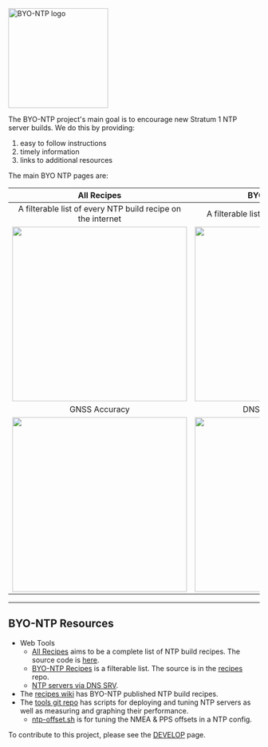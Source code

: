 <img src="https://byo-ntp.github.io/img/logo/BYO-NTP-logo.jpeg" alt="BYO-NTP logo" width="200"/>

The BYO-NTP project's main goal is to encourage new Stratum 1 NTP server builds. We do this by providing:

1. easy to follow instructions
2. timely information
3. links to additional resources

The main BYO NTP pages are:

| All Recipes | BYO NTP Recipes |
| :---------: | :-------------: |
| A filterable list of every NTP build recipe on the internet | A filterable list of BYO NTP build recipes |
| <a href="https://byo-ntp.github.io"><img src="https://byo-ntp.github.io/img/wiki/all-recipes.png" width="350px"></a> | <a href="https://byo-ntp.github.io/byontp-recipes.html"><img src="https://byo-ntp.github.io/img/wiki/byo-ntp-recipes.png" width="350px"> |
| GNSS Accuracy | DNS SRV lookup tool |
| <a href="https://byo-ntp.github.io/accuracy.html"><img src="https://byo-ntp.github.io/img/wiki/accuracy.png" width="350px"></a> | <a href="https://byo-ntp.github.io/srv-lookup.html"><img src="https://byo-ntp.github.io/img/wiki/dns-srv-lookup.png" width="350px"></a> |

---

## BYO-NTP Resources

- Web Tools
  - [All Recipes](https://byo-ntp.github.io/) aims to be a complete list of NTP build recipes. The source code is [here](https://github.com/BYO-NTP/BYO-NTP.github.io).
  - [BYO-NTP Recipes](https://byo-ntp.github.io/byontp-recipes.html) is a filterable list. The source is in the [recipes](https://github.com/BYO-NTP/recipes) repo.
  - [NTP servers via DNS SRV](https://byo-ntp.github.io/srv-lookup.html).
- The [recipes wiki](https://github.com/BYO-NTP/recipes/wiki) has BYO-NTP published NTP build recipes.
- The [tools git repo](https://github.com/BYO-NTP/tools) has scripts for deploying and tuning NTP servers as well as measuring and graphing their performance.
  - [ntp-offset.sh](https://github.com/BYO-NTP/recipes/wiki/offset) is for tuning the NMEA & PPS offsets in a NTP config.

To contribute to this project, please see the [DEVELOP](https://github.com/BYO-NTP/recipes/blob/main/DEVELOP.md) page.